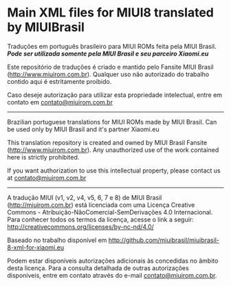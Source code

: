# Main XML files for MIUI8 translated by MIUIBrasil

Traduções em português brasileiro para MIUI ROMs feita pela MIUI Brasil.
***Pode ser utilizada somente pela MIUI Brasil e seu parceiro Xiaomi.eu***

Este repositório de traduções é criado e mantido pelo Fansite MIUI Brasil (http://www.miuirom.com.br). Qualquer uso não autorizado do trabalho contido aqui é estritamente proibido.

Caso deseje autorização para utilizar esta propriedade intelectual, entre em contato em contato@miuirom.com.br

----------

Brazilian portuguese translations for MIUI ROMs made by MIUI Brasil.
Can be used only by MIUI Brasil and it's partner Xiaomi.eu

This translation repository is created and owned by MIUI Brasil Fansite (http://www.miuirom.com.br). Any unauthorized use of the work contained here is strictly prohibited.

If you want authorization to use this intellectual property, please contact us at contato@miuirom.com.br

----------

A tradução MIUI (v1, v2, v4, v5, 6, 7 e 8) de MIUI Brasil (http://miuirom.com.br) está licenciada com uma Licença Creative Commons - Atribuição-NãoComercial-SemDerivações 4.0 Internacional.
Para conhecer todos os termos da licença, acesse o link a seguir: http://creativecommons.org/licenses/by-nc-nd/4.0/

Baseado no trabalho disponível em http://github.com/miuibrasil/miuibrasil-8-xml-for-xiaomi.eu

Podem estar disponíveis autorizações adicionais às concedidas no âmbito desta licença. Para a consulta detalhada de outras autorizações disponíveis, entre em contato através do e-mail contato@miuirom.com.br.